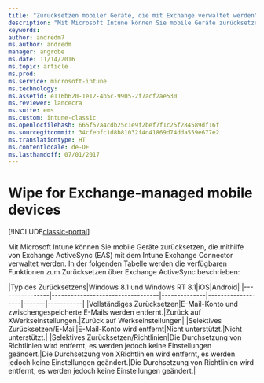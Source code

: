 ```yaml
---
title: "Zurücksetzen mobiler Geräte, die mit Exchange verwaltet werden"
description: "Mit Microsoft Intune können Sie mobile Geräte zurücksetzen, die mithilfe von Exchange ActiveSync (EAS) mit dem Intune Exchange Connector verwaltet werden."
keywords: 
author: andredm7
ms.author: andredm
manager: angrobe
ms.date: 11/14/2016
ms.topic: article
ms.prod: 
ms.service: microsoft-intune
ms.technology: 
ms.assetid: e116b620-1e12-4b5c-9905-2f7acf2ae530
ms.reviewer: lancecra
ms.suite: ems
ms.custom: intune-classic
ms.openlocfilehash: 665f57a4cdb25c1e9f2bef7f1c25f284589df16f
ms.sourcegitcommit: 34cfebfc1d8b81032f4d41869d74dda559e677e2
ms.translationtype: HT
ms.contentlocale: de-DE
ms.lasthandoff: 07/01/2017
---
```

# <a name="wipe-for-exchange-managed-mobile-devices"></a>Wipe for Exchange-managed mobile devices

[!INCLUDE[classic-portal](../includes/classic-portal.md)]

Mit Microsoft Intune können Sie mobile Geräte zurücksetzen, die mithilfe von Exchange ActiveSync (EAS) mit dem Intune Exchange Connector verwaltet werden. In der folgenden Tabelle werden die verfügbaren Funktionen zum Zurücksetzen über Exchange ActiveSync beschrieben:

|Typ des Zurücksetzens|Windows 8.1 und Windows RT 8.1|iOS|Android|
|----------------|----------------------------------|--------------|-------------------|-------|-----------|
|Vollständiges Zurücksetzen|E-Mail-Konto und zwischengespeicherte E-Mails werden entfernt.|Zurück auf XWerkseinstellungen.|Zurück auf Werkseinstellungen|
|Selektives Zurücksetzen/E-Mail|E-Mail-Konto wird entfernt|Nicht unterstützt.|Nicht unterstützt.|
|Selektives Zurücksetzen/Richtlinien|Die Durchsetzung von Richtlinien wird entfernt, es werden jedoch keine Einstellungen geändert.|Die Durchsetzung von XRichtlinien wird entfernt, es werden jedoch keine Einstellungen geändert.|Die Durchsetzung von Richtlinien wird entfernt, es werden jedoch keine Einstellungen geändert.|
